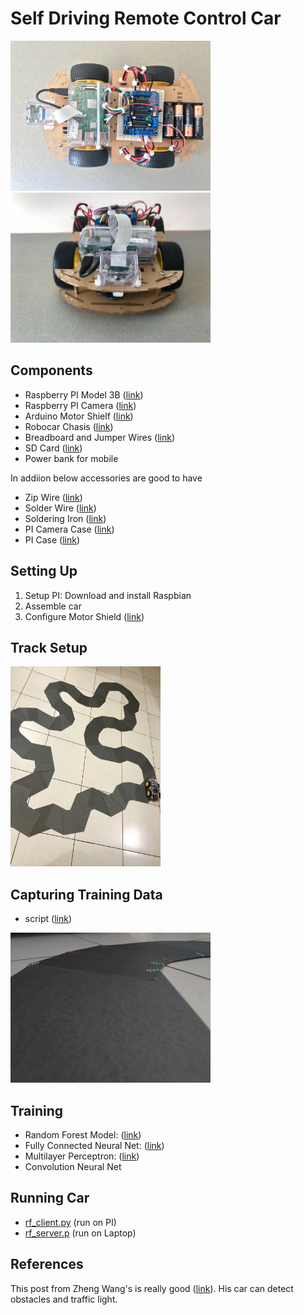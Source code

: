 # Self Driving Remote Control Car
<img src="media/above.jpeg" alt="Drawing" width="320" height="240"/> <img src="media/front.jpeg" alt="Drawing" width="320" height="240"/>

## Components
- Raspberry PI Model 3B ([link](https://www.amazon.in/gp/product/B01G882L3G))
- Raspberry PI Camera ([link](https://www.amazon.in/gp/product/B01HPJUO0O))
- Arduino Motor Shielf ([link](https://www.amazon.in/gp/product/B01NA82N88))
- Robocar Chasis ([link](https://www.amazon.in/gp/product/B01ANE9DXW))
- Breadboard and Jumper Wires ([link](https://www.amazon.in/gp/product/B071ZGMT4X))
- SD Card ([link](https://www.amazon.in/gp/product/B06Y5XBL8C))
- Power bank for mobile

In addiion below accessories are good to have
- Zip Wire ([link](https://www.amazon.in/gp/product/B074J4KF81))
- Solder Wire ([link](https://www.amazon.in/gp/product/B06XCKPXGN))
- Soldering Iron ([link](https://www.amazon.in/gp/product/B00ICIIS5Q))
- PI Camera Case ([link](https://www.amazon.in/gp/product/B00IJZJKK4))
- PI Case ([link](https://www.amazon.in/gp/product/B0110J9QFY))

## Setting Up
1. Setup PI: Download and install Raspbian
2. Assemble car
3. Configure Motor Shield ([link](https://github.com/lipoja/AMSpi))

## Track Setup
<img src="media/track_long.jpeg" alt="Drawing" width="240" height="320"/>

## Capturing Training Data
- script ([link](train.py))

[![Watch the video](https://github.com/aniryou/SelfDrivingRC/blob/master/media/00a0d562749b438c899d1b5f733ada39.jpg)](https://youtu.be/QnuTLyGUGYw)

## Training
- Random Forest Model: ([link](analyse.ipynb))
- Fully Connected Neural Net: ([link](tf_fully_connected.ipynb))
- Multilayer Perceptron: ([link](tf_nn_mlp.ipynb))
- Convolution Neural Net

## Running Car
- [rf_client.py](rf_client.py) (run on PI)
- [rf_server.p](rf_server.py) (run on Laptop)

## References
This post from Zheng Wang's is really good ([link](https://zhengludwig.wordpress.com/projects/self-driving-rc-car/)). His car can detect obstacles and traffic light.
